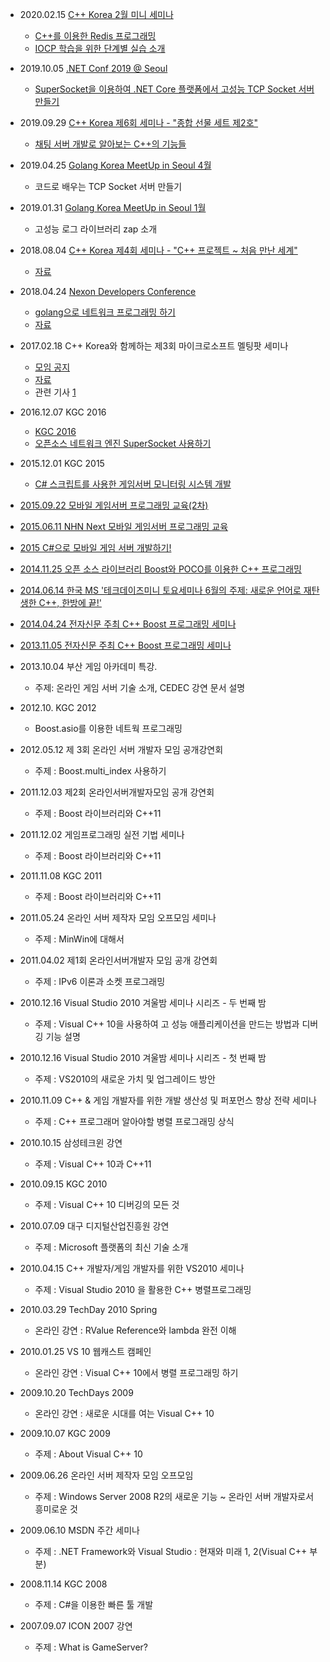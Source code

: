 - 2020.02.15 [C++ Korea 2월 미니 세미나](https://festa.io/events/892 )
    - [C++를 이용한 Redis 프로그래밍](http://bit.ly/39AlMT7 )
    - [IOCP 학습을 위한 단계별 실습 소개](http://bit.ly/39CmAHk )
- 2019.10.05 [.NET Conf 2019 @ Seoul](https://festa.io/events/492 )
    - [SuperSocket을 이용하여 .NET Core 플랫폼에서 고성능 TCP Socket 서버 만들기](https://github.com/jacking75/SuperSocketLite )
- 2019.09.29 [C++ Korea 제6회 세미나 - "종합 선물 세트 제2호"](https://festa.io/events/528 )
    - [채팅 서버 개발로 알아보는 C++의 기능들](http://bit.ly/2nyTd5S )
- 2019.04.25 [Golang Korea MeetUp in Seoul 4월](https://www.meetup.com/ko-KR/Seoul-Go-Meetup/events/260475211/)
    - 코드로 배우는 TCP Socket 서버 만들기
- 2019.01.31 [Golang Korea MeetUp in Seoul 1월](https://www.meetup.com/ko-KR/Seoul-Go-Meetup/events/258121678/)
    - 고성능 로그 라이브러리 zap 소개
- 2018.08.04 [C++ Korea 제4회 세미나 - "C++ 프로젝트 ~ 처음 만난 세계"](https://festa.io/events/58)
    - [자료](https://github.com/jacking75/conf_cpp_korea_2018-08)
- 2018.04.24 [Nexon Developers Conference](https://ndc.nexon.com/main)
    - [golang으로 네트워크 프로그래밍 하기](http://ndcreplay.nexon.com/NDC2018/sessions/NDC2018_0023.html#c=NDC2018&t%5B%5D=%ED%94%84%EB%A1%9C%EA%B7%B8%EB%9E%98%EB%B0%8D&p=4)
    - [자료](https://github.com/jacking75/conf_ndc_2018)
- 2017.02.18  C++ Korea와 함께하는 제3회 마이크로소프트 멜팅팟 세미나  
    - [모임 공지](http://onoffmix.com/event/90075)
	- [자료](https://github.com/CppKorea/CppKoreaSeminar3rd)
	- 관련 기사 [1](https://youthpress.net/xe/kypnews_article_culture/161690)
- 2016.12.07  KGC 2016
	- [KGC 2016](http://onoffmix.com/event/85232)
    - [오픈소스 네트워크 엔진 SuperSocket 사용하기](https://github.com/jacking75/kgc2016_SuperSocket)
- 2015.12.01  KGC 2015
    - [C# 스크립트를 사용한 게임서버 모니터링 시스템 개발](https://www.facebook.com/kgda.or.kr/posts/1525824277733687)
- [2015.09.22 모바일 게임서버 프로그래밍 교육(2차)](http://onoffmix.com/event/53097)

- [2015.06.11 NHN Next 모바일 게임서버 프로그래밍 교육](http://onoffmix.com/event/46988)
 
- [2015 C#으로 모바일 게임 서버 개발하기!](http://medici-edu.co.kr/course/sub1_view.php?qr=&lst_code2=003&ptype=view&page=1&s_idx=30)

- [2014.11.25 오픈 소스 라이브러리 Boost와 POCO를 이용한 C++ 프로그래밍](http://edu.etnews.com/Menu/View/?IDX=247&MIDX=1&CIDX=7)

- [2014.06.14 한국 MS '테크데이즈미니 토요세미나 6월의 주제: 새로운 언어로 재탄생한 C++, 한방에 끝!'](http://www.microsoft.com/ko-kr/events/techdaysminisat/default.aspx)

- [2014.04.24 전자신문 주최 C++ Boost 프로그래밍 세미나](http://edu.etnews.com/Menu/View/?IDX=152&MIDX=1&CIDX=7)

- [2013.11.05 전자신문 주최 C++ Boost 프로그래밍 세미나](http://edu.etnews.com/Menu/View/?IDX=109&MIDX=1&CIDX=3)
- 2013.10.04 부산 게임 아카데미 특강. 
    - 주제: 온라인 게임 서버 기술 소개, CEDEC 강연 문서 설명
- 2012.10. KGC 2012 
    - Boost.asio를 이용한 네트웍 프로그래밍
- 2012.05.12 제 3회 온라인 서버 개발자 모임 공개강연회
    - 주제 :  Boost.multi_index 사용하기
- 2011.12.03 제2회 온라인서버개발자모임 공개 강연회
    - 주제 : Boost 라이브러리와 C++11
- 2011.12.02 게임프로그래밍 실전 기법 세미나
    - 주제 : Boost 라이브러리와 C++11
- 2011.11.08 KGC 2011
    - 주제 : Boost 라이브러리와 C++11
- 2011.05.24 온라인 서버 제작자 모임 오프모임 세미나
    - 주제 : MinWin에 대해서
- 2011.04.02 제1회 온라인서버개발자 모임 공개 강연회
    - 주제 : IPv6 이론과 소켓 프로그래밍
- 2010.12.16 Visual Studio 2010 겨울밤 세미나 시리즈 - 두 번째 밤
    - 주제 : Visual C++ 10을 사용하여 고 성능 애플리케이션을 만드는 방법과 디버깅 기능 설명
- 2010.12.16 Visual Studio 2010 겨울밤 세미나 시리즈 - 첫 번째 밤
    - 주제 : VS2010의 새로운 가치 및 업그레이드 방안
- 2010.11.09 C++ & 게임 개발자를 위한 개발 생산성 및 퍼포먼스 향상 전략 세미나
    - 주제 : C++ 프로그래머 알아야할 병렬 프로그래밍 상식
- 2010.10.15 삼성테크윈 강연
    - 주제 : Visual C++ 10과 C++11
- 2010.09.15 KGC 2010
    - 주제 : Visual C++ 10 디버깅의 모든 것
- 2010.07.09 대구 디지털산업진흥원 강연
    - 주제 : Microsoft 플랫폼의 최신 기술 소개
- 2010.04.15 C++ 개발자/게임 개발자를 위한 VS2010 세미나
    - 주제 : Visual Studio 2010 을 활용한 C++ 병렬프로그래밍
- 2010.03.29 TechDay 2010 Spring
    - 온라인 강연 : RValue Reference와 lambda 완전 이해
- 2010.01.25 VS 10 웹캐스트 캠페인
    - 온라인 강연 : Visual C++ 10에서 병렬 프로그래밍 하기
- 2009.10.20 TechDays 2009
    - 온라인 강연 : 새로운 시대를 여는 Visual C++ 10
- 2009.10.07 KGC 2009
    - 주제 : About Visual C++ 10
- 2009.06.26 온라인 서버 제작자 모임 오프모임
    - 주제 : Windows Server 2008 R2의 새로운 기능 ~ 온라인 서버 개발자로서 흥미로운 것
- 2009.06.10 MSDN 주간 세미나
    - 주제 : .NET Framework와 Visual Studio : 현재와 미래 1, 2(Visual C++ 부분)
- 2008.11.14 KGC 2008
    - 주제 : C#을 이용한 빠른 툴 개발
- 2007.09.07 ICON 2007 강연
    - 주제 :  What is GameServer?
